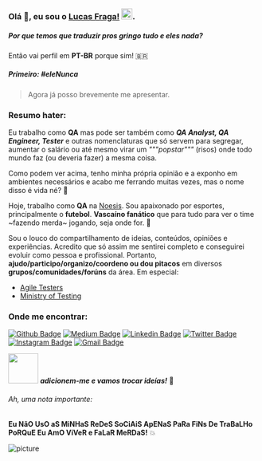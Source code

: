 ### Olá :octopus:, eu sou o [Lucas Fraga!](https://github.com/uLucasFraga?tab=repositories) <img src="https://github.com/TheDudeThatCode/TheDudeThatCode/blob/master/Assets/Hi.gif" width="22px">.

##### Por que temos que traduzir pros gringo tudo e eles nada?
Então vai perfil em **PT-BR** porque sim! 🇧🇷 


##### Primeiro: **#eleNunca**
> Agora já posso brevemente me apresentar.


### Resumo hater:

Eu trabalho como **QA** mas pode ser também como **_QA Analyst, QA Engineer, Tester_** e outras nomenclaturas que só servem para segregar, aumentar o salário ou até mesmo virar um _"""popstar"""_ (risos) onde todo mundo faz (ou deveria fazer) a mesma coisa.

Como podem ver acima, tenho minha própria opinião e a exponho em ambientes necessários e acabo me ferrando muitas vezes, mas o nome disso é vida né? :heartbeat:

Hoje, trabalho como **QA** na [Noesis](https://www.noesis.pt/).
Sou apaixonado por esportes, principalmente o **futebol**.
**Vascaíno fanático** que para tudo para ver o time ~fazendo merda~ jogando, seja onde for. :anger:

Sou o louco do compartilhamento de ideias, conteúdos, opiniões e experiências.
Acredito que só assim me sentirei completo e conseguirei evoluir como pessoa e profissional.
Portanto, **ajudo/participo/organizo/coordeno ou dou pitacos** em diversos **grupos/comunidades/forúns** da área.
Em especial:

- [Agile Testers](https://agiletesters.github.io/)
- [Ministry of Testing](https://www.ministryoftesting.com/)

### Onde me encontrar:
[![Github Badge](https://img.shields.io/badge/-@ulucasfraga-000000?style=flat&labelColor=000000&logo=Github&link=https://github.com/ulucasfraga)](https://github.com/ulucasfraga)
[![Medium Badge](https://img.shields.io/badge/-@lucasfraga-000000?style=flat&labelColor=000000&logo=Medium&link=https://medium.com/@lucasfraga)](https://medium.com/@lucasfraga)
[![Linkedin Badge](https://img.shields.io/badge/-ulucasfraga-blue?style=flat&logo=Linkedin&logoColor=white&link=https://www.linkedin.com/in/ulucasfraga/)](https://www.linkedin.com/in/ulucasfraga/)
[![Twitter Badge](https://img.shields.io/badge/-@ulucasfraga-1ca0f1?style=flat&labelColor=1ca0f1&logo=twitter&logoColor=white&link=https://twitter.com/ulucasfraga)](https://twitter.com/ulucasfraga)
[![Instagram Badge](https://img.shields.io/badge/-@lucasfraga-purple?style=flat&logo=instagram&logoColor=white&link=https://instagram.com/lucasfraga/)](https://instagram.com/lucasfraga)
[![Gmail Badge](https://img.shields.io/badge/-lucass.fragaa-c14438?style=flat&logo=Gmail&logoColor=white&link=mailto:lucass.fragaa@gmail.com)](mailto:lucass.fragaa@gmail.com)
<br />


<img src="https://media.giphy.com/media/LnQjpWaON8nhr21vNW/giphy.gif" width="60"> <em><b>adicionem-me e vamos trocar ideías!</b></em> :brown_heart:

###### Ah, uma nota importante:
**Eu NãO UsO aS MiNHaS ReDeS SoCiAiS ApENaS PaRa FiNs De TraBaLHo PoRQuE Eu AmO ViVeR e FaLaR MeRDaS!** :boom:


![picture](https://raw.githubusercontent.com/saadeghi/saadeghi/master/dino.gif)
<br />
<br />
